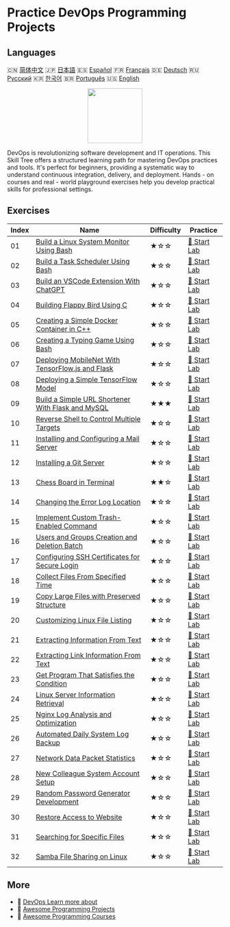 # Practice DevOps Programming Projects

## Languages

🇨🇳 [简体中文](README_zh.md) 🇯🇵 [日本語](README_ja.md) 🇪🇸 [Español](README_es.md) 🇫🇷 [Français](README_fr.md) 🇩🇪 [Deutsch](README_de.md) 🇷🇺 [Русский](README_ru.md) 🇰🇷 [한국어](README_ko.md) 🇧🇷 [Português](README_pt.md) 🇺🇸 [English](README.md) 

<div align="center">
<img width="128px" src="https://file.labex.io/path/a3Od9y18p0bV.png">
</div>

DevOps is revolutionizing software development and IT operations. This Skill Tree offers a structured learning path for mastering DevOps practices and tools. It's perfect for beginners, providing a systematic way to understand continuous integration, delivery, and deployment. Hands - on courses and real - world playground exercises help you develop practical skills for professional settings.

## Exercises

|   Index | Name                                                                                                                                       | Difficulty   | Practice                                                                                              |
|---------|--------------------------------------------------------------------------------------------------------------------------------------------|--------------|-------------------------------------------------------------------------------------------------------|
|      01 | [Build a Linux System Monitor Using Bash](https://labex.io/en/courses/project-build-a-linux-system-monitor-using-bash)                     | ★☆☆          | [🚀 Start Lab](https://labex.io/en/courses/project-build-a-linux-system-monitor-using-bash)           |
|      02 | [Build a Task Scheduler Using Bash](https://labex.io/en/courses/project-build-a-task-scheduler-using-bash)                                 | ★☆☆          | [🚀 Start Lab](https://labex.io/en/courses/project-build-a-task-scheduler-using-bash)                 |
|      03 | [Build an VSCode Extension With ChatGPT](https://labex.io/en/courses/project-build-an-vscode-extension-with-chatgpt)                       | ★☆☆          | [🚀 Start Lab](https://labex.io/en/courses/project-build-an-vscode-extension-with-chatgpt)            |
|      04 | [Building Flappy Bird Using C](https://labex.io/en/courses/project-building-flappy-bird-using-c)                                           | ★☆☆          | [🚀 Start Lab](https://labex.io/en/courses/project-building-flappy-bird-using-c)                      |
|      05 | [Creating a Simple Docker Container in C++](https://labex.io/en/courses/project-creating-a-simple-docker-container-in-cpp)                 | ★☆☆          | [🚀 Start Lab](https://labex.io/en/courses/project-creating-a-simple-docker-container-in-cpp)         |
|      06 | [Creating a Typing Game Using Bash](https://labex.io/en/courses/project-creating-a-typing-game-using-bash)                                 | ★☆☆          | [🚀 Start Lab](https://labex.io/en/courses/project-creating-a-typing-game-using-bash)                 |
|      07 | [Deploying MobileNet With TensorFlow.js and Flask](https://labex.io/en/courses/project-deploying-mobilenet-with-tensorflowjs-and-flask)    | ★☆☆          | [🚀 Start Lab](https://labex.io/en/courses/project-deploying-mobilenet-with-tensorflowjs-and-flask)   |
|      08 | [Deploying a Simple TensorFlow Model](https://labex.io/en/courses/project-deploying-a-simple-tensorflow-model)                             | ★☆☆          | [🚀 Start Lab](https://labex.io/en/courses/project-deploying-a-simple-tensorflow-model)               |
|      09 | [Build a Simple URL Shortener With Flask and MySQL](https://labex.io/en/courses/project-build-a-simple-url-shortener-with-flask-and-mysql) | ★★★          | [🚀 Start Lab](https://labex.io/en/courses/project-build-a-simple-url-shortener-with-flask-and-mysql) |
|      10 | [Reverse Shell to Control Multiple Targets](https://labex.io/en/courses/project-reverse-shell-to-control-multiple-targets)                 | ★☆☆          | [🚀 Start Lab](https://labex.io/en/courses/project-reverse-shell-to-control-multiple-targets)         |
|      11 | [Installing and Configuring a Mail Server](https://labex.io/en/courses/project-installing-and-configuring-a-mail-server)                   | ★☆☆          | [🚀 Start Lab](https://labex.io/en/courses/project-installing-and-configuring-a-mail-server)          |
|      12 | [Installing a Git Server](https://labex.io/en/courses/project-installing-a-git-server)                                                     | ★☆☆          | [🚀 Start Lab](https://labex.io/en/courses/project-installing-a-git-server)                           |
|      13 | [Chess Board in Terminal](https://labex.io/en/courses/project-chess-board-in-terminal)                                                     | ★★☆          | [🚀 Start Lab](https://labex.io/en/courses/project-chess-board-in-terminal)                           |
|      14 | [Changing the Error Log Location](https://labex.io/en/courses/project-changing-the-error-log-location)                                     | ★☆☆          | [🚀 Start Lab](https://labex.io/en/courses/project-changing-the-error-log-location)                   |
|      15 | [Implement Custom Trash-Enabled Command](https://labex.io/en/courses/project-avoid-accidental-deletion)                                    | ★☆☆          | [🚀 Start Lab](https://labex.io/en/courses/project-avoid-accidental-deletion)                         |
|      16 | [Users and Groups Creation and Deletion Batch](https://labex.io/en/courses/project-bulk-creation-and-deletion-of-users-and-groups)         | ★☆☆          | [🚀 Start Lab](https://labex.io/en/courses/project-bulk-creation-and-deletion-of-users-and-groups)    |
|      17 | [Configuring SSH Certificates for Secure Login](https://labex.io/en/courses/project-certificate-configuration)                             | ★☆☆          | [🚀 Start Lab](https://labex.io/en/courses/project-certificate-configuration)                         |
|      18 | [Collect Files From Specified Time](https://labex.io/en/courses/project-collect-files-from-specified-time)                                 | ★☆☆          | [🚀 Start Lab](https://labex.io/en/courses/project-collect-files-from-specified-time)                 |
|      19 | [Copy Large Files with Preserved Structure](https://labex.io/en/courses/project-copy-specified-files)                                      | ★☆☆          | [🚀 Start Lab](https://labex.io/en/courses/project-copy-specified-files)                              |
|      20 | [Customizing Linux File Listing](https://labex.io/en/courses/project-directory-size)                                                       | ★☆☆          | [🚀 Start Lab](https://labex.io/en/courses/project-directory-size)                                    |
|      21 | [Extracting Information From Text](https://labex.io/en/courses/project-extracting-information-from-text)                                   | ★☆☆          | [🚀 Start Lab](https://labex.io/en/courses/project-extracting-information-from-text)                  |
|      22 | [Extracting Link Information From Text](https://labex.io/en/courses/project-extracting-link-information-from-text)                         | ★☆☆          | [🚀 Start Lab](https://labex.io/en/courses/project-extracting-link-information-from-text)             |
|      23 | [Get Program That Satisfies the Condition](https://labex.io/en/courses/project-get-program-that-satisfies-the-condition)                   | ★☆☆          | [🚀 Start Lab](https://labex.io/en/courses/project-get-program-that-satisfies-the-condition)          |
|      24 | [Linux Server Information Retrieval](https://labex.io/en/courses/project-get-system-information)                                           | ★☆☆          | [🚀 Start Lab](https://labex.io/en/courses/project-get-system-information)                            |
|      25 | [Nginx Log Analysis and Optimization](https://labex.io/en/courses/project-log-analysis)                                                    | ★☆☆          | [🚀 Start Lab](https://labex.io/en/courses/project-log-analysis)                                      |
|      26 | [Automated Daily System Log Backup](https://labex.io/en/courses/project-log-backup)                                                        | ★☆☆          | [🚀 Start Lab](https://labex.io/en/courses/project-log-backup)                                        |
|      27 | [Network Data Packet Statistics](https://labex.io/en/courses/project-network-data-packet-statistics)                                       | ★☆☆          | [🚀 Start Lab](https://labex.io/en/courses/project-network-data-packet-statistics)                    |
|      28 | [New Colleague System Account Setup](https://labex.io/en/courses/project-new-colleague-system-account-setup)                               | ★☆☆          | [🚀 Start Lab](https://labex.io/en/courses/project-new-colleague-system-account-setup)                |
|      29 | [Random Password Generator Development](https://labex.io/en/courses/project-password-generator)                                            | ★☆☆          | [🚀 Start Lab](https://labex.io/en/courses/project-password-generator)                                |
|      30 | [Restore Access to Website](https://labex.io/en/courses/project-restore-access-to-website)                                                 | ★☆☆          | [🚀 Start Lab](https://labex.io/en/courses/project-restore-access-to-website)                         |
|      31 | [Searching for Specific Files](https://labex.io/en/courses/project-searching-for-specific-files)                                           | ★☆☆          | [🚀 Start Lab](https://labex.io/en/courses/project-searching-for-specific-files)                      |
|      32 | [Samba File Sharing on Linux](https://labex.io/en/courses/project-samba-file-sharing-on-linux)                                             | ★☆☆          | [🚀 Start Lab](https://labex.io/en/courses/project-samba-file-sharing-on-linux)                       |

## More

- 🔗 [DevOps Learn more about](https://labex.io/en/skilltrees/devops)
- 🔗 [Awesome Programming Projects](https://github.com/labex-labs/awesome-programming-projects)
- 🔗 [Awesome Programming Courses](https://github.com/labex-labs/awesome-programming-courses)

